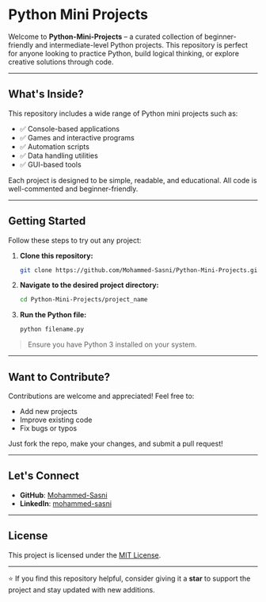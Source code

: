# Python Mini Projects

Welcome to **Python-Mini-Projects** – a curated collection of beginner-friendly and intermediate-level Python projects. This repository is perfect for anyone looking to practice Python, build logical thinking, or explore creative solutions through code.

---

## What's Inside?

This repository includes a wide range of Python mini projects such as:

- ✅ Console-based applications
- ✅ Games and interactive programs
- ✅ Automation scripts
- ✅ Data handling utilities
- ✅ GUI-based tools

Each project is designed to be simple, readable, and educational. All code is well-commented and beginner-friendly.

---

## Getting Started

Follow these steps to try out any project:

1. **Clone this repository:**
   ```bash
   git clone https://github.com/Mohammed-Sasni/Python-Mini-Projects.git


2. **Navigate to the desired project directory:**

   ```bash
   cd Python-Mini-Projects/project_name
   ```

3. **Run the Python file:**

   ```bash
   python filename.py
   ```

> Ensure you have Python 3 installed on your system.

---

## Want to Contribute?

Contributions are welcome and appreciated! Feel free to:

* Add new projects
* Improve existing code
* Fix bugs or typos

Just fork the repo, make your changes, and submit a pull request!

---

## Let's Connect

* **GitHub**: [Mohammed-Sasni](https://github.com/Mohammed-Sasni)
* **LinkedIn**: [mohammed-sasni](https://www.linkedin.com/in/mohammed-sasni/)

---

## License

This project is licensed under the [MIT License](LICENSE).

---

⭐ If you find this repository helpful, consider giving it a **star** to support the project and stay updated with new additions.


